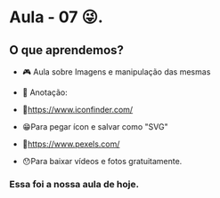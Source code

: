# Aula - 07 😜.

## O que aprendemos?

- 🎮 Aula sobre Imagens e manipulação das mesmas

- 📝 Anotação:
- 🔗https://www.iconfinder.com/ 

- 😁Para pegar ícon e salvar como "SVG"


- 🔗https://www.pexels.com/

- 😯Para baixar vídeos e fotos gratuitamente. 

### Essa foi a nossa aula de hoje.
